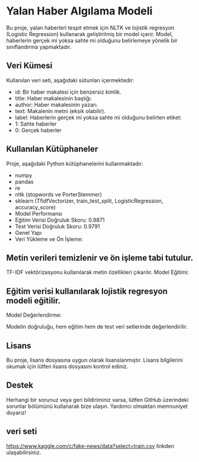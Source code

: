 # Yalan Haber Algılama Modeli
Bu proje, yalan haberleri tespit etmek için NLTK ve lojistik regresyon (Logistic Regression) kullanarak geliştirilmiş bir model içerir. Model, haberlerin gerçek mi yoksa sahte mi olduğunu belirlemeye yönelik bir sınıflandırma yapmaktadır.

## Veri Kümesi
Kullanılan veri seti, aşağıdaki sütunları içermektedir:

- id: Bir haber makalesi için benzersiz kimlik.
- title: Haber makalesinin başlığı.
- author: Haber makalesinin yazarı.
- text: Makalenin metni (eksik olabilir).
- label: Haberlerin gerçek mi yoksa sahte mi olduğunu belirten etiket:
- 1: Sahte haberler
- 0: Gerçek haberler

## Kullanılan Kütüphaneler
Proje, aşağıdaki Python kütüphanelerini kullanmaktadır:

- numpy
- pandas
- re
- nltk (stopwords ve PorterStemmer)
- sklearn (TfidfVectorizer, train_test_split, LogisticRegression, accuracy_score)
- Model Performansı
- Eğitim Verisi Doğruluk Skoru: 0.9871
- Test Verisi Doğruluk Skoru: 0.9791
- Genel Yapı
- Veri Yükleme ve Ön İşleme:

## Metin verileri temizlenir ve ön işleme tabi tutulur.
TF-IDF vektörizasyonu kullanılarak metin özellikleri çıkarılır.
Model Eğitimi:

## Eğitim verisi kullanılarak lojistik regresyon modeli eğitilir.
Model Değerlendirme:

Modelin doğruluğu, hem eğitim hem de test veri setlerinde değerlendirilir.
 
 ## Lisans
Bu proje, lisans dosyasına uygun olarak lisanslanmıştır. Lisans bilgilerini okumak için lütfen lisans dosyasını kontrol ediniz.

## Destek
Herhangi bir sorunuz veya geri bildiriminiz varsa, lütfen GitHub üzerindeki sorunlar bölümünü kullanarak bize ulaşın. Yardımcı olmaktan memnuniyet duyarız!

## veri seti
https://www.kaggle.com/c/fake-news/data?select=train.csv 
linkden ulaşabilirsiniz.

